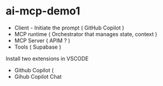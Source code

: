 # ai-mcp-demo1

- Client - Initiate the prompt ( GitHub Copilot )
- MCP runtime ( Orchestrator that manages state, context  )
- MCP Server ( APIM ? )
- Tools ( Supabase ) 

Install two extensions in VSCODE 
- Github Copilot ( 
- Gihub Copilot Chat
